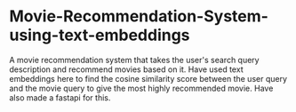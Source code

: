 # Movie-Recommendation-System-using-text-embeddings
A movie recommendation system that takes the user's search query description and recommend movies based on it. 
Have used text embeddings here to find the cosine similarity score between the user query and the movie query to give the most highly recommended movie.
Have also made a fastapi for this.
